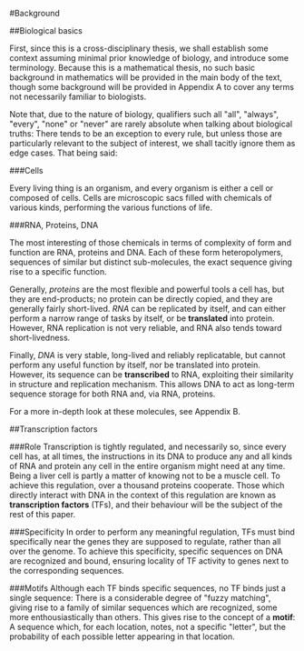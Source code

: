 #Background 

##Biological basics

First, since this is a cross-disciplinary thesis, we shall establish
some context assuming minimal prior knowledge of biology, and introduce
some terminology. Because this is a mathematical thesis, no such basic
background in mathematics will be provided in the main body of the text,
though some background will be provided in Appendix A to cover any terms
not necessarily familiar to biologists.

Note that, due to the nature of biology, qualifiers such all "all",
"always", "every", "none" or "never" are rarely absolute when talking
about biological truths: There tends to be an exception to every rule,
but unless those are particularly relevant to the subject of interest,
we shall tacitly ignore them as edge cases. That being said:


###Cells

Every living thing is an organism, and every organism is either a cell
or composed of cells. Cells are microscopic sacs filled with chemicals
of various kinds, performing the various functions of life.

###RNA, Proteins, DNA

The most interesting of those chemicals in terms of complexity of form
and function are RNA, proteins and DNA. Each of these form
heteropolymers, sequences of similar but distinct sub-molecules, the
exact sequence giving rise to a specific function.

Generally, _proteins_ are the most flexible and powerful tools a cell has,
but they are end-products; no protein can be directly copied, and they
are generally fairly short-lived. _RNA_ can be replicated by itself, and
can either perform a narrow range of tasks by itself, or be
**translated** into protein.  However, RNA replication is not very
reliable, and RNA also tends toward short-livedness. 

Finally, _DNA_ is very stable, long-lived and reliably replicatable, but
cannot perform any useful function by itself, nor be translated into
protein.  However, its sequence can be **transcribed** to RNA,
exploiting their similarity in structure and replication mechanism. This
allows DNA to act as long-term sequence storage for both RNA and, via
RNA, proteins.

For a more in-depth look at these molecules, see Appendix B.


##Transcription factors

###Role
Transcription is tightly regulated, and necessarily so, since every cell
has, at all times, the instructions in its DNA to produce any and all
kinds of RNA and protein any cell in the entire organism might need at
any time. Being a liver cell is partly a matter of knowing not to be a
muscle cell. To achieve this regulation, over a thousand proteins
cooperate. Those which directly interact with DNA in the context of this
regulation are known as **transcription factors** (TFs), and their
behaviour will be the subject of the rest of this paper.

###Specificity
In order to perform any meaningful regulation, TFs must bind
specifically near the genes they are supposed to regulate, rather than
all over the genome. To achieve this specificity, specific sequences on
DNA are recognized and bound, ensuring locality of TF activity to genes
next to the corresponding sequences.

###Motifs 
Although each TF binds specific sequences, no TF binds just a single
sequence: There is a considerable degree of "fuzzy matching", giving
rise to a family of similar sequences which are recognized, some more
enthousiastically than others. This gives rise to the concept of a
**motif**: A sequence which, for each location, notes, not a specific
"letter", but the probability of each possible letter appearing in that
location.
